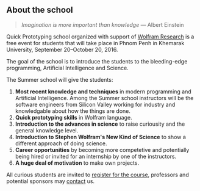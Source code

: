 ## About the school

> _Imagination is more important than knowledge_ — Albert Einstein

Quick Prototyping school organized with support of [Wolfram Research](http://wolfram.com/) is a free event for students that will take place in Phnom Penh in Khemarak University, September 20–October 20, 2016.

The goal of the school is to introduce the students to the bleeding-edge programming, Artificial Intelligence and Science.

The Summer school will give the students:

1. __Most recent knowledge and techniques__ in modern programming and Artificial Intelligence. Among the Summer school instructors will be the software engineers from Silicon Valley working for industry and knowledgable about how the things are done.
2. __Quick prototyping skills__ in Wolfram language.
3. __Introduction to the advances in science__ to raise curiousity and the general knowledge level.
4. __Introduction to Stephen Wolfram's New Kind of Science__ to show a different approach of doing science.
5. __Career opportunities__ by becoming more competetive and potentially being hired or invited for an internship by one of the instructors.
6. __A huge deal of motivation__ to make own projects.

All curious students are invited to [register for the course](#subscribe), professors and potential sponsors may [contact](#contact) us.